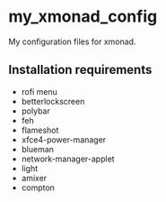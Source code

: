 # my_xmonad_config
My configuration files for xmonad.

## Installation requirements
- rofi menu
- betterlockscreen
- polybar
- feh
- flameshot
- xfce4-power-manager
- blueman
- network-manager-applet
- light
- amixer
- compton
